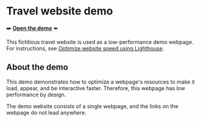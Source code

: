 # Travel website demo
<!--
tab-title: __
top-of-page title: __
-->

➡️ **[Open the demo](https://microsoftedge.github.io/Demos/travel-site/)** ⬅️

This fictitious travel website is used as a low-performance demo webpage.  For instructions, see [Optimize website speed using Lighthouse](https://learn.microsoft.com/microsoft-edge/devtools/speed/get-started).


## About the demo

This demo demonstrates how to optimize a webpage's resources to make it load, appear, and be interactive faster.  Therefore, this webpage has low performance by design.

The demo website consists of a single webpage, and the links on the webpage do not lead anywhere.
